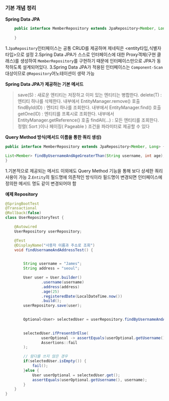 ### 기본 개념 정리

**Spring Data JPA**
```java
    public interface MemberRepository extends JpaRepository<Member, Long> {
     
    }
```
1.`JpaRepository`인터페이스는 공통 CRUD를 제공하며 제네릭은 <entity타입,식별자 타입>으로 설정
2.Spring Data JPA가 스스로 인터페이스에 대한 Proxy객체(구현 클래스)를 생성하여 `MemberRepository`를 구현하기 때문에 인터페이스만으로 JPA가 동작하도록 설계되어있다.
3.Spring Data JPA가 적용된 인터페이스는 `Component-Scan` 대상이므로 `@Repository`어노테이션이 생략 가능

**Spring Data JPA가 제공하는 기본 메서드**
>save(S) : 새로운 엔티티는 저장하고 이미 있는 엔티티는 병합한다.
>delete(T) : 엔티티 하나를 삭제한다. 내부에서 EntityManager.remove() 호출
>findById(ID) : 엔티티 하나를 조회한다. 내부에서 EntityManager.find() 호출
>getOne(ID) : 엔티티를 프록시로 조회한다. 내부에서 EntityManager.getReference() 호출
>findAll(…) : 모든 엔티티를 조회한다. 정렬( Sort )이나 페이징( Pageable ) 조건을 파라미터로 제공할 수 있다

**Query Method 방식(메서드 이름을 통한 쿼리 생성)**
```java
public interface MemberRepository extends JpaRepository<Member, Long> {

List<Member> findByUsernameAndAgeGreaterThan(String username, int age);
}
```
1.기본적으로 제공되는 메서드 이외에도 Query Method 기능을 통해 보다 상세한 쿼리 사용이 가능
2.`Entity`의 필드명에 의존적인 방식이라 필드명이 변경되면 인터페이스에 정의한 메서드 명도 같이 변경되어야 함

**예제 Repository**
```java
@SpringBootTest
@Transactional
@Rollback(false)
class UserRepositoryTest {

    @Autowired
    UserRepository userRepository;

    @Test
    @DisplayName("사용자 이름과 주소로 조회")
    void findUsernameAndAddressTest() {

        
        String username = "James";
        String address = "seoul";

        User user = User.builder()
                .username(username)
                .address(address)
                .age(25)
                .registeredDate(LocalDateTime.now())
                .build();
        userRepository.save(user);

        
        Optional<User> selectedUser = userRepository.findByUsernameAndAddress(username, address);

        
        selectedUser.ifPresentOrElse(
                userOptional -> assertEquals(userOptional.getUsername(), username),
                Assertions::fail
        );

        // 람다를 쓰지 않은 경우
        if(selectedUser.isEmpty()) {
            fail();
        }else {
            User userOptional = selectedUser.get();
            assertEquals(userOptional.getUsername(), username);
        }
    }
}

```






